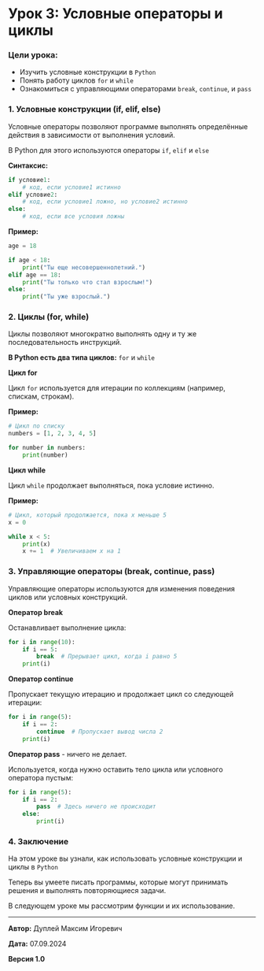 # Урок 3: Условные операторы и циклы

### Цели урока:

- Изучить условные конструкции в `Python`
- Понять работу циклов `for` и `while`
- Ознакомиться с управляющими операторами `break`, `continue`, и `pass`

### 1. Условные конструкции (if, elif, else)

Условные операторы позволяют программе выполнять определённые действия в зависимости от выполнения условий.

В Python для этого используются операторы `if`, `elif` и `else`

**Синтаксис:**
```python
if условие1:
    # код, если условие1 истинно
elif условие2:
    # код, если условие1 ложно, но условие2 истинно
else:
    # код, если все условия ложны
```
**Пример:**
```python
age = 18

if age < 18:
    print("Ты еще несовершеннолетний.")
elif age == 18:
    print("Ты только что стал взрослым!")
else:
    print("Ты уже взрослый.")
```

### 2. Циклы (for, while)

Циклы позволяют многократно выполнять одну и ту же последовательность инструкций.

**В Python есть два типа циклов:** `for` и `while`

**Цикл for**

Цикл `for` используется для итерации по коллекциям (например, спискам, строкам).

**Пример:**
```python
# Цикл по списку
numbers = [1, 2, 3, 4, 5]

for number in numbers:
    print(number)
```

**Цикл while**

Цикл `while` продолжает выполняться, пока условие истинно.

**Пример:**
```python
# Цикл, который продолжается, пока x меньше 5
x = 0

while x < 5:
    print(x)
    x += 1  # Увеличиваем x на 1
```

### 3. Управляющие операторы (break, continue, pass)

Управляющие операторы используются для изменения поведения циклов или условных конструкций.

**Оператор break**

Останавливает выполнение цикла:

```python
for i in range(10):
    if i == 5:
        break  # Прерывает цикл, когда i равно 5
    print(i)
```

**Оператор continue**

Пропускает текущую итерацию и продолжает цикл со следующей итерации:

```python
for i in range(5):
    if i == 2:
        continue  # Пропускает вывод числа 2
    print(i)
```

**Оператор pass** - ничего не делает.

Используется, когда нужно оставить тело цикла или условного оператора пустым:

```python
for i in range(5):
    if i == 2:
        pass  # Здесь ничего не происходит
    else:
        print(i)
```

### 4. Заключение

На этом уроке вы узнали, как использовать условные конструкции и циклы в `Python`

Теперь вы умеете писать программы, которые могут принимать решения и выполнять повторяющиеся задачи.

В следующем уроке мы рассмотрим функции и их использование.

---

**Автор:** Дуплей Максим Игоревич

**Дата:** 07.09.2024

**Версия 1.0**
